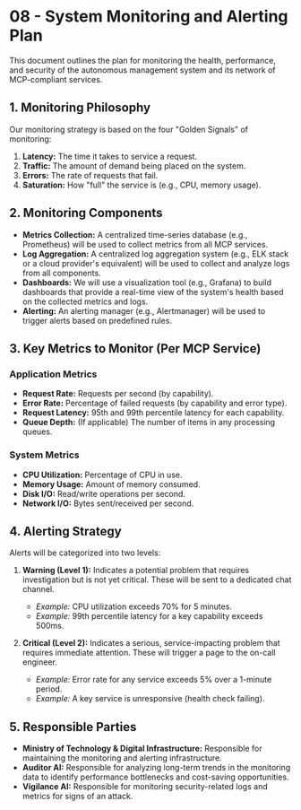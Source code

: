 # 08 - System Monitoring and Alerting Plan

This document outlines the plan for monitoring the health, performance, and security of the autonomous management system and its network of MCP-compliant services.

## 1. Monitoring Philosophy

Our monitoring strategy is based on the four "Golden Signals" of monitoring:

1.  **Latency:** The time it takes to service a request.
2.  **Traffic:** The amount of demand being placed on the system.
3.  **Errors:** The rate of requests that fail.
4.  **Saturation:** How "full" the service is (e.g., CPU, memory usage).

## 2. Monitoring Components

- **Metrics Collection:** A centralized time-series database (e.g., Prometheus) will be used to collect metrics from all MCP services.
- **Log Aggregation:** A centralized log aggregation system (e.g., ELK stack or a cloud provider's equivalent) will be used to collect and analyze logs from all components.
- **Dashboards:** We will use a visualization tool (e.g., Grafana) to build dashboards that provide a real-time view of the system's health based on the collected metrics and logs.
- **Alerting:** An alerting manager (e.g., Alertmanager) will be used to trigger alerts based on predefined rules.

## 3. Key Metrics to Monitor (Per MCP Service)

### Application Metrics
- **Request Rate:** Requests per second (by capability).
- **Error Rate:** Percentage of failed requests (by capability and error type).
- **Request Latency:** 95th and 99th percentile latency for each capability.
- **Queue Depth:** (If applicable) The number of items in any processing queues.

### System Metrics
- **CPU Utilization:** Percentage of CPU in use.
- **Memory Usage:** Amount of memory consumed.
- **Disk I/O:** Read/write operations per second.
- **Network I/O:** Bytes sent/received per second.

## 4. Alerting Strategy

Alerts will be categorized into two levels:

1.  **Warning (Level 1):** Indicates a potential problem that requires investigation but is not yet critical. These will be sent to a dedicated chat channel.
    - *Example:* CPU utilization exceeds 70% for 5 minutes.
    - *Example:* 99th percentile latency for a key capability exceeds 500ms.

2.  **Critical (Level 2):** Indicates a serious, service-impacting problem that requires immediate attention. These will trigger a page to the on-call engineer.
    - *Example:* Error rate for any service exceeds 5% over a 1-minute period.
    - *Example:* A key service is unresponsive (health check failing).

## 5. Responsible Parties

- **Ministry of Technology & Digital Infrastructure:** Responsible for maintaining the monitoring and alerting infrastructure.
- **Auditor AI:** Responsible for analyzing long-term trends in the monitoring data to identify performance bottlenecks and cost-saving opportunities.
- **Vigilance AI:** Responsible for monitoring security-related logs and metrics for signs of an attack.
